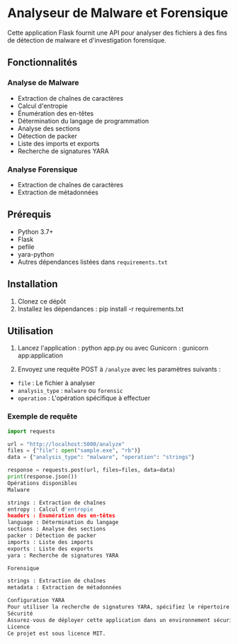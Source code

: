 # Analyseur de Malware et Forensique

Cette application Flask fournit une API pour analyser des fichiers à des fins de détection de malware et d'investigation forensique.

## Fonctionnalités

### Analyse de Malware
- Extraction de chaînes de caractères
- Calcul d'entropie
- Énumération des en-têtes
- Détermination du langage de programmation
- Analyse des sections
- Détection de packer
- Liste des imports et exports
- Recherche de signatures YARA

### Analyse Forensique
- Extraction de chaînes de caractères
- Extraction de métadonnées

## Prérequis

- Python 3.7+
- Flask
- pefile
- yara-python
- Autres dépendances listées dans `requirements.txt`

## Installation

1. Clonez ce dépôt
2. Installez les dépendances :
pip install -r requirements.txt
## Utilisation

1. Lancez l'application :
python app.py
ou avec Gunicorn :
gunicorn app:application

2. Envoyez une requête POST à `/analyze` avec les paramètres suivants :
- `file` : Le fichier à analyser
- `analysis_type` : `malware` ou `forensic`
- `operation` : L'opération spécifique à effectuer

### Exemple de requête

```python
import requests

url = "http://localhost:5000/analyze"
files = {"file": open("sample.exe", "rb")}
data = {"analysis_type": "malware", "operation": "strings"}

response = requests.post(url, files=files, data=data)
print(response.json())
Opérations disponibles
Malware

strings : Extraction de chaînes
entropy : Calcul d'entropie
headers : Énumération des en-têtes
language : Détermination du langage
sections : Analyse des sections
packer : Détection de packer
imports : Liste des imports
exports : Liste des exports
yara : Recherche de signatures YARA

Forensique

strings : Extraction de chaînes
metadata : Extraction de métadonnées

Configuration YARA
Pour utiliser la recherche de signatures YARA, spécifiez le répertoire des règles YARA avec le paramètre yara_dir dans la requête.
Sécurité
Assurez-vous de déployer cette application dans un environnement sécurisé, car elle manipule potentiellement des fichiers malveillants.
Licence
Ce projet est sous licence MIT.
